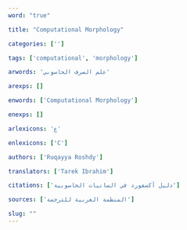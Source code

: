 ```yaml
---
word: "true"

title: "Computational Morphology"

categories: ['']

tags: ['computational', 'morphology']

arwords: 'علم الصرف الحاسوبي'

arexps: []

enwords: ['Computational Morphology']

enexps: []

arlexicons: 'ع'

enlexicons: ['C']

authors: ['Ruqayya Roshdy']

translators: ['Tarek Ibrahim']

citations: ['دليل أكسفورد في السانيات الحاسوبية']

sources: ['المنظمة العربية للترجمة']

slug: ""
---
```

